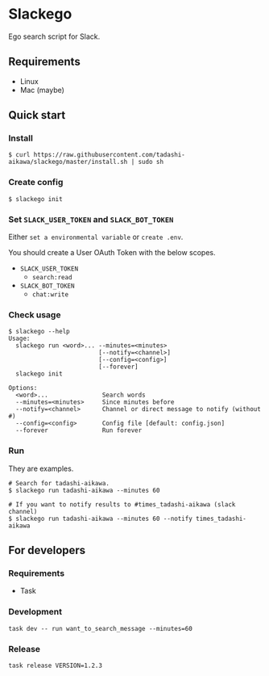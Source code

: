 Slackego
========

Ego search script for Slack.


Requirements
------------

* Linux
* Mac (maybe)


Quick start
-----------

### Install

```
$ curl https://raw.githubusercontent.com/tadashi-aikawa/slackego/master/install.sh | sudo sh
```


### Create config

```
$ slackego init
```


### Set `SLACK_USER_TOKEN` and `SLACK_BOT_TOKEN`

Either `set a environmental variable` or `create .env`.

You should create a User OAuth Token with the below scopes.

- `SLACK_USER_TOKEN`
  - `search:read`
- `SLACK_BOT_TOKEN`
  - `chat:write`

### Check usage

```
$ slackego --help
Usage:
  slackego run <word>... --minutes=<minutes>
                         [--notify=<channel>]
                         [--config=<config>]
                         [--forever]
  slackego init

Options:
  <word>...               Search words
  --minutes=<minutes>     Since minutes before
  --notify=<channel>      Channel or direct message to notify (without #)
  --config=<config>       Config file [default: config.json]
  --forever               Run forever
```


### Run

They are examples.

```
# Search for tadashi-aikawa.
$ slackego run tadashi-aikawa --minutes 60

# If you want to notify results to #times_tadashi-aikawa (slack channel)
$ slackego run tadashi-aikawa --minutes 60 --notify times_tadashi-aikawa
```


For developers
--------------

### Requirements

- Task

### Development

```console
task dev -- run want_to_search_message --minutes=60
```

### Release

```console
task release VERSION=1.2.3
```